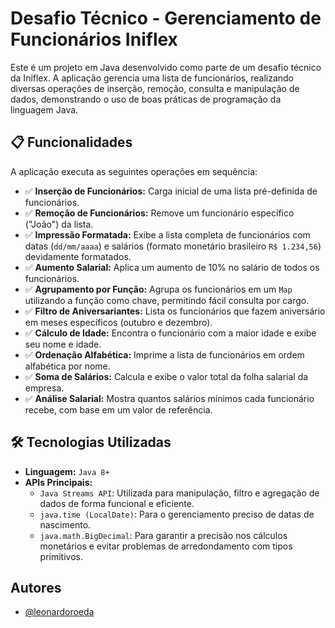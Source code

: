 # Desafio Técnico - Gerenciamento de Funcionários Iniflex

Este é um projeto em Java desenvolvido como parte de um desafio técnico da Iniflex. A aplicação gerencia uma lista de funcionários, realizando diversas operações de inserção, remoção, consulta e manipulação de dados, demonstrando o uso de boas práticas de programação da linguagem Java.

## 📋 Funcionalidades

A aplicação executa as seguintes operações em sequência:

* ✅ **Inserção de Funcionários:** Carga inicial de uma lista pré-definida de funcionários.
* ✅ **Remoção de Funcionários:** Remove um funcionário específico ("João") da lista.
* ✅ **Impressão Formatada:** Exibe a lista completa de funcionários com datas (`dd/mm/aaaa`) e salários (formato monetário brasileiro `R$ 1.234,56`) devidamente formatados.
* ✅ **Aumento Salarial:** Aplica um aumento de 10% no salário de todos os funcionários.
* ✅ **Agrupamento por Função:** Agrupa os funcionários em um `Map` utilizando a função como chave, permitindo fácil consulta por cargo.
* ✅ **Filtro de Aniversariantes:** Lista os funcionários que fazem aniversário em meses específicos (outubro e dezembro).
* ✅ **Cálculo de Idade:** Encontra o funcionário com a maior idade e exibe seu nome e idade.
* ✅ **Ordenação Alfabética:** Imprime a lista de funcionários em ordem alfabética por nome.
* ✅ **Soma de Salários:** Calcula e exibe o valor total da folha salarial da empresa.
* ✅ **Análise Salarial:** Mostra quantos salários mínimos cada funcionário recebe, com base em um valor de referência.

## 🛠️ Tecnologias Utilizadas

* **Linguagem:** `Java 8+`
* **APIs Principais:**
    * `Java Streams API`: Utilizada para manipulação, filtro e agregação de dados de forma funcional e eficiente.
    * `java.time (LocalDate)`: Para o gerenciamento preciso de datas de nascimento.
    * `java.math.BigDecimal`: Para garantir a precisão nos cálculos monetários e evitar problemas de arredondamento com tipos primitivos.


## Autores

- [@leonardoroeda](https://github.com/LeonardoRoeda/teste-iniflex)

